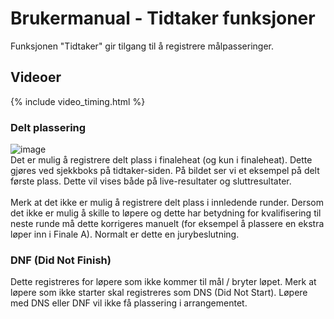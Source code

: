 # Brukermanual - Tidtaker funksjoner
Funksjonen "Tidtaker" gir tilgang til å registrere målpasseringer.

## Videoer
{% include video_timing.html %}

### Delt plassering
![image](https://user-images.githubusercontent.com/56455987/228965881-a37a3e65-a98b-423a-9008-f1df052613d4.png)<br>
Det er mulig å registrere delt plass i finaleheat (og kun i finaleheat). Dette gjøres ved sjekkboks på tidtaker-siden. På bildet ser vi et eksempel på delt første plass. Dette vil vises både på live-resultater og sluttresultater.
<br><br>Merk at det ikke er mulig å registrere delt plass i innledende runder. Dersom det ikke er mulig å skille to løpere og dette har betydning for kvalifisering til neste runde må dette korrigeres manuelt (for eksempel å plassere en ekstra løper inn i Finale A). Normalt er dette en jurybeslutning.

### DNF (Did Not Finish)
Dette registreres for løpere som ikke kommer til mål / bryter løpet. Merk at løpere som ikke starter skal registreres som DNS (Did Not Start). Løpere med DNS eller DNF vil ikke få plassering i arrangementet.
